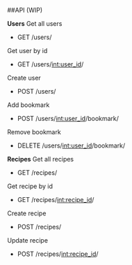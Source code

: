 ##API (WIP)

**Users**
Get all users 
- GET /users/

Get user by id
- GET /users/<int:user_id>/

Create user
- POST /users/

Add bookmark
- POST /users/<int:user_id>/bookmark/

Remove bookmark
- DELETE /users/<int:user_id>/bookmark/


**Recipes**
Get all recipes
- GET /recipes/

Get recipe by id
- GET /recipes/<int:recipe_id>/

Create recipe
- POST /recipes/

Update recipe
- POST /recipes/<int:recipe_id>/

